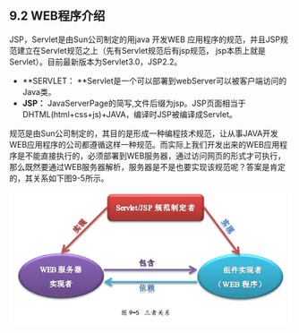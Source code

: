 ## 9.2 WEB程序介绍

JSP，Servlet是由Sun公司制定的用java 开发WEB 应用程序的规范，并且JSP规范建立在Servlet规范之上（先有Servlet规范后有jsp规范， jsp本质上就是Servlet）。目前最新版本为Servlet3.0，JSP2.2。

* **SERVLET： **Servlet是一个可以部署到webServer可以被客户端访问的Java类。
* **JSP：** JavaServerPage的简写,文件后缀为jsp。JSP页面相当于DHTML\(html+css+js\)+JAVA，编译时JSP被编译成Servlet。

规范是由Sun公司制定的，其目的是形成一种编程技术规范，让从事JAVA开发WEB应用程序的公司都遵循这样一种规范。而实际上我们开发出来的WEB应用程序是不能直接执行的，必须部署到WEB服务器，通过访问网页的形式才可执行，那么既然要通过WEB服务器解析，服务器是不是也要实现该规范呢？答案是肯定的，其关系如下图9-5所示。

![](/assets/9-5.png)



